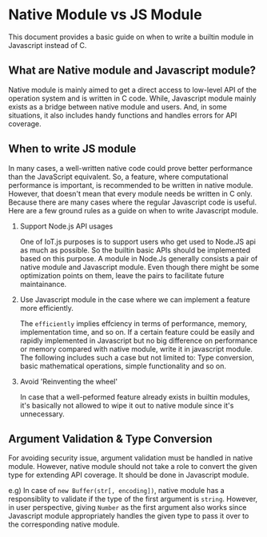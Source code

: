 # Native Module vs JS Module

This document provides a basic guide on when to write a builtin module in Javascript instead of C.

## What are Native module and Javascript module?

Native module is mainly aimed to get a direct access to low-level API of the operation system and is written in C code. While, Javascript module mainly exists as a bridge between native module and users. And, in some situations, it also includes handy functions and handles errors for API coverage.

## When to write JS module

In many cases, a well-written native code could prove better performance than the JavaScript equivalent. So, a feature, where  computational performance is important, is recommended to be written in native module. However, that doesn't mean that every module needs be written in C only. Because there are many cases where the regular Javascript code is useful. Here are a few ground rules as a guide on when to write Javascript module.

1. Support Node.js API usages

   One of IoT.js purposes is to support users who get used to Node.JS api as much as possible. So the builtin basic APIs should be implemented based on this purpose. A module in Node.Js generally consists a pair of native module and Javascript module. Even though there might be some optimization points on them, leave the pairs to facilitate future maintainance.

2. Use Javascript module in the case where we can implement a feature more efficiently.

   The `efficiently` implies effciency in terms of performance, memory, implementation time, and so on. If a certain feature could be easily and rapidly implemented in Javascript but no big difference on performance or memory compared with native module, write it in javascript module. The following includes such a case but not limited to: Type conversion, basic mathematical operations, simple functionality and so on.
   
3. Avoid 'Reinventing the wheel'

   In case that a well-peformed feature already exists in builtin modules, it's basically not allowed to wipe it out to native module since it's unnecessary.

## Argument Validation & Type Conversion

For avoiding security issue, argument validation must be handled in native module. However, native module should not take a role to convert the given type for extending API coverage. It should be done in Javascript module.

  e.g) In case of `new Buffer(str[, encoding])`, native module has a responsiblity to validate if the type of the first argument is `string`. However, in user perspective, giving `Number` as the first argument also works since Javascript module appropriately handles the given type to pass it over to the corresponding native module.
